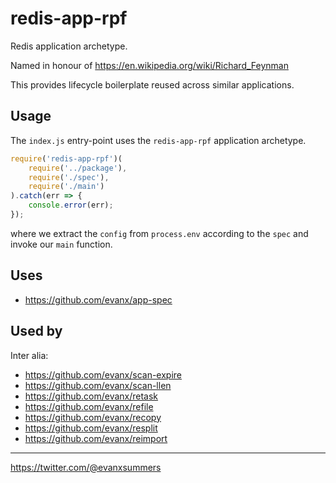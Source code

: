 
# redis-app-rpf

Redis application archetype.

Named in honour of https://en.wikipedia.org/wiki/Richard_Feynman 

This provides lifecycle boilerplate reused across similar applications.


## Usage

The `index.js` entry-point uses the `redis-app-rpf` application archetype.
```javascript
require('redis-app-rpf')(
    require('../package'),
    require('./spec'),
    require('./main')
).catch(err => {
    console.error(err);
});
```
where we extract the `config` from `process.env` according to the `spec` and invoke our `main` function.

## Uses

- https://github.com/evanx/app-spec

## Used by

Inter alia:
- https://github.com/evanx/scan-expire
- https://github.com/evanx/scan-llen
- https://github.com/evanx/retask
- https://github.com/evanx/refile
- https://github.com/evanx/recopy
- https://github.com/evanx/resplit
- https://github.com/evanx/reimport

<hr>

https://twitter.com/@evanxsummers

